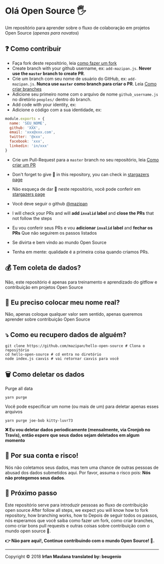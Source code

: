 ﻿# Olá Open Source 🖐️

Um repositório para aprender sobre o fluxo de colaboração em projetos Open Source (*apenas para novatos*)

## ❓ Como contribuir

+ Faça fork deste repositório, leia [como fazer um fork](https://help.github.com/articles/fork-a-repo/)
+ Create branch with your github username, ex: `add-mazipan.js`. **Never use the `master` branch to create PR**.
+ Crie um branch com seu nome de usuário do GitHub, ex: `add-mazipan.js`. **Nunca use `master` como branch para criar o PR**. Leia [Como criar branches](https://help.github.com/articles/creating-and-deleting-branches-within-your-repository/)
+ Adicione seu primeiro nome com o arquivo de nome `github_username.js` no diretório `peoples/` dentro do branch.
+ Add code with your identity, ex:
+ Adicione o código com a sua identidade, ex:

```js 
module.exports = {
  name: 'SEU_NOME',
  github: 'XXX',
  email: 'xxx@xxx.com',
  twitter: '@xxx',
  facebook: 'xxx',
  linkedin: 'in/xxx'
}
```

+ Crie um Pull-Request para a  `master` branch no seu repositório, leia [Como criar um PR](https://help.github.com/articles/creating-a-pull-request/)

+ Don't forget to give 🌟 in this repository, you can check in [stargazers page](https://github.com/mazipan/hello-open-source/stargazers)
+ Não esqueça de dar 🌟 neste repositório, você pode conferir em [stargazers page](https://github.com/mazipan/hello-open-source/stargazers)

+ Você deve seguir o github [@mazipan](https://github.com/mazipan)
+ I will check your PRs and will **add `invalid` label** and **close the PRs** that not follow the steps
+ Eu vou conferir seus PRs e vou **adicionar `invalid` label** and **fechar os PRs** Que não seguirem os passos listados
+ Se divirta e bem vindo ao mundo Open Source
+ Tenha em mente: qualidade é a primeira coisa quando criamos PRs.

## 💰 Tem coleta de dados?

Não, este repositório é apenas para treinamento e aprendizado do gitflow e contribuição em projetos Open Source

## 🥶 Eu preciso colocar meu nome real?

Não, apenas coloque qualquer valor sem sentido, apenas queremos aprender sobre contribuição Open Source

## ⤵️ Como eu recupero dados de alguém?

```shell
git clone https://github.com/mazipan/hello-open-source # Clona o repositório
cd hello-open-source # cd entra no diretório
node index.js caxvis # vai retornar caxvis para você
```

## 🗑️ Como deletar os dados

Purge all data

```shell
yarn purge
```

Você pode especificar um nome (ou mais de um) para deletar apenas esses arquivos

```shell
yarn purge joe-bob kitty-luvr73
```

**❌ Eu vou deletar dados periodicamente (mensalmente, via Cronjob no Travis), então espere que seus dados sejam deletados em algum momento**

## 🙈 Por sua conta e risco!

Nós não coletamos seus dados, mas tem uma chance de outras pessoas de abusad dos dados submetidos aqui. Por favor, assuma o risco pois: **Nós não protegemos seus dados**.

## 🚶 Próximo passo

Este repositório serve para introduzir pessoas ao fluxo de contribuição open source
After follow all steps, we expect you will know how to fork repository, how branching works, how to 
Depois de seguir todos os passos, nós esperamos que você saiba como fazer um fork, como criar branches, como criar bons pull requests e outras coisas sobre contribuição com o mundo open source 🥳.


**👉 Não pare aqui!, Continue contribuindo com o mundo Open Source! 🙏.**

------

Copyright © 2018 **Irfan Maulana translated by: beugenio**

